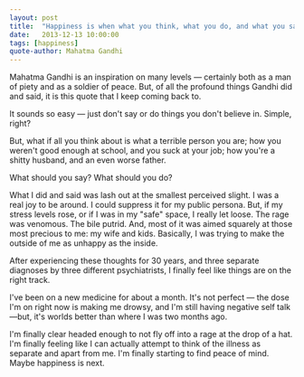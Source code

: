 ```yaml
---
layout: post
title:  "Happiness is when what you think, what you do, and what you say are in harmony."
date:   2013-12-13 10:00:00
tags: [happiness]
quote-author: Mahatma Gandhi
---
```


Mahatma Gandhi is an inspiration on many levels — certainly both as a man of
piety and as a soldier of peace. But, of all the profound things Gandhi did and
said, it is this quote that I keep coming back to.

It sounds so easy — just don't say or do things you don't believe in. Simple,
right?

But, what if all you think about is what a terrible person you are; how you
weren't good enough at school, and you suck at your job; how you're a shitty
husband, and an even worse father.

What should you say? What should you do?

What I did and said was lash out at the smallest perceived slight. I was a real
joy to be around. I could suppress it for my public persona. But, if my stress
levels rose, or if I was in my "safe" space, I really let loose. The rage was
venomous. The bile putrid. And, most of it was aimed squarely at those most
precious to me: my wife and kids. Basically, I was trying to make the outside
of me as unhappy as the inside.

After experiencing these thoughts for 30 years, and three separate diagnoses by
three different psychiatrists, I finally feel like things are on the right track.

I've been on a new medicine for about a month. It's not perfect — the dose I'm
on right now is making me drowsy, and I'm still having negative self talk —but,
it's worlds better than where I was two months ago.

I'm finally clear headed enough to not fly off into a rage at the drop of a hat.
I'm finally feeling like I can actually attempt to think of the illness as
separate and apart from me. I'm finally starting to find peace of mind. Maybe
happiness is next.
